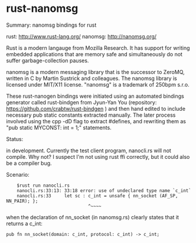 rust-nanomsg
============

Summary: nanomsg bindings for rust

rust: http://www.rust-lang.org/
nanomsg: http://nanomsg.org/

Rust is a modern langauge from Mozilla Research. It has  support for 
 writing embedded applications that are memory safe and simultaneously
 do not suffer garbage-collection pauses.

nanomsg is a modern messaging library that is the 
 successor to ZeroMQ, written in C by Martin Sustrick and colleagues.
 The nanomsg library is licensed under MIT/X11 license. "nanomsg" 
 is a trademark of 250bpm s.r.o.

These rust-nanogen bindings were initiated using an automated bindings
 generator called rust-bindgen from Jyun-Yan You (repository:
 https://github.com/crabtw/rust-bindgen ) and then hand edited to
 include necessary pub static constants extracted manually. The
 later process involved using the cpp -dD flag to extract #defines,
 and rewriting them as "pub static MYCONST: int = 1;" statements.


Status:

  in development. Currently the test client program, nanocli.rs
  will not compile. Why not?  I suspect I'm not using rust ffi
  correctly, but it could also be a compiler bug.

  Scenario:
```
    $rust run nanocli.rs
    nanocli.rs:33:13: 33:18 error: use of undeclared type name `c_int`
    nanocli.rs:33     let sc : c_int = unsafe { nn_socket (AF_SP, NN_PAIR); };
                               ^~~~~
```

when the declaration of nn_socket (in nanomsg.rs) clearly states 
that it returns a c_int:

```
pub fn nn_socket(domain: c_int, protocol: c_int) -> c_int;
```


